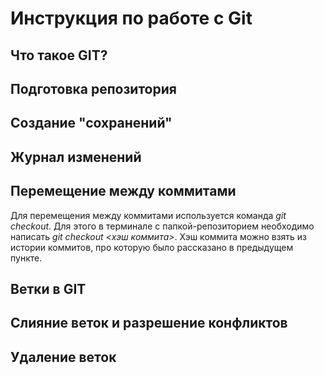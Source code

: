 # Инструкция по работе с Git

## Что такое GIT?

## Подготовка репозитория

## Создание "сохранений"

## Журнал изменений

## Перемещение между коммитами
Для перемещения между коммитами используется команда *git checkout*. Для этого в терминале с папкой-репозиторием необходимо написать *git checkout <хэш коммита>*. Хэш коммита можно взять из истории коммитов, про которую было рассказано в предыдущем пункте.

## Ветки в  GIT

## Слияние веток и разрешение конфликтов

## Удаление веток